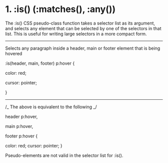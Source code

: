 # 1. :is() (:matches(), :any())

The :is() CSS pseudo-class function takes a selector list as its argument, and selects any element that can be
selected by one of the selectors in that list. This is useful for writing large selectors in a more compact form.

____________________________________________________________________
Selects any paragraph inside a header, main
or footer element that is being hovered 

:is(header, main, footer) p:hover {

color: red;

cursor: pointer;

}
____________________________________________________________________

/_ The above is equivalent to the following _/

header p:hover,

main p:hover,

footer p:hover {

color: red;
cursor: pointer;
}

Pseudo-elements are not valid in the selector list for :is().
